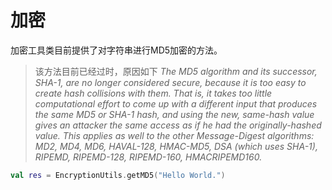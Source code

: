 # 加密

加密工具类目前提供了对字符串进行MD5加密的方法。

> 该方法目前已经过时，原因如下
> *The MD5 algorithm and its successor, SHA-1, are no longer considered secure, because it is too easy to create hash collisions with them. That is, it takes too little computational effort to come up with a different input that produces the same MD5 or SHA-1 hash, and using the new, same-hash value gives an attacker the same access as if he had the originally-hashed value. This applies as well to the other Message-Digest algorithms: MD2, MD4, MD6, HAVAL-128, HMAC-MD5, DSA (which uses SHA-1), RIPEMD, RIPEMD-128, RIPEMD-160, HMACRIPEMD160.*

```kotlin
val res = EncryptionUtils.getMD5("Hello World.")
```
